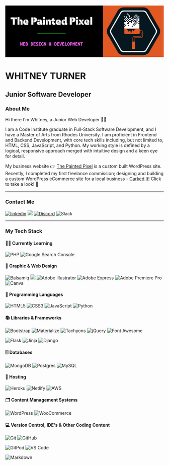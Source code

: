 ![](https://github.com/Wingkelinks/Wingkelinks/blob/ea9919737d5d5a9af97e10896e01d0897ec999b9/Painted%20Pixel%20Banner%201.png)

# WHITNEY TURNER
## Junior Software Developer

### About Me

Hi there I'm Whitney, a Junior Web Developer 👋🏻

I am a Code Institute graduate in Full-Stack Software Development, and I have a Master of Arts from Rhodes University. I am proficient in Frontend and Backend Development, with core tech skills including, but not limited to, HTML, CSS, JavaScript, and Python. My working style is defined by a logical, responsive approach merged with intuitive design and a keen eye for detail.

My business website :point_right:  [The Painted Pixel](https://the-painted-pixel.com/) is a custom built WordPress site. Recently, I completed my first freelance commission; designing and building a custom WordPress eCommerce site for a local business - [Carked It!](https://www.carkedit.com/) Click to take a look! :eyes: 

- - -

### Contact Me

[<img src='https://img.shields.io/badge/LinkedIn-0077B5?style=for-the-badge&logo=linkedin&logoColor=white' alt='linkedin'>](https://linkedin.com/in/whitwebdev/)
[<img src='https://img.shields.io/badge/UpWork-6FDA44?style=for-the-badge&logo=Upwork&logoColor=white'>](https://www.upwork.com/freelancers/~01435a2b26dffa2c77)
[<img src="https://img.shields.io/badge/Discord-5865F2?style=for-the-badge&logo=discord&logoColor=white" alt="Discord">](https://discordapp.com/users/Whit#7282)
![Slack](https://img.shields.io/badge/Slack-4A154B?style=for-the-badge&logo=Slack&logoColor=white)

- - -

### My Tech Stack

#### :technologist: Currently Learning

![PHP](https://img.shields.io/badge/php-%23777BB4.svg?style=for-the-badge&logo=php&logoColor=white)
![Google Search Console](https://img.shields.io/badge/Google%20Search%20Console-458CF5?style=for-the-badge&logo=Google%20Search%20Console&logoColor=white)


#### 🎨 Graphic & Web Design

![Balsamiq](https://img.shields.io/badge/Balsamiq%20Wireframes-CC0000.svg?&style=for-the-badge&logo=Balsamiq&logoColor=FFFFFF)
[<img src="https://img.shields.io/badge/figma-F24E1E.svg?style=for-the-badge&logo=figma&logoColor=white">](https://www.figma.com/@Whit_01)
![Adobe Illustrator](https://img.shields.io/badge/adobe%20illustrator-%23FF9A00.svg?style=for-the-badge&logo=adobe%20illustrator&logoColor=white)
![Adobe Express](https://img.shields.io/badge/adobe%20express-DA1F26.svg?style=for-the-badge&logo=adobe%20creative%20cloud&logoColor=white)
![Adobe Premiere Pro](https://img.shields.io/badge/Adobe%20Premiere%20Pro-9999FF.svg?style=for-the-badge&logo=Adobe%20Premiere%20Pro&logoColor=white)
![Canva](https://img.shields.io/badge/Canva-%2300C4CC.svg?style=for-the-badge&logo=Canva&logoColor=white)


#### :link: Programming Languages

![HTML5](https://img.shields.io/badge/HTML5-E34F26?style=for-the-badge&logo=html5&logoColor=white)
![CSS3](https://img.shields.io/badge/CSS3-1572B6?style=for-the-badge&logo=css3&logoColor=white)
![JavaScript](https://img.shields.io/badge/JavaScript-323330?style=for-the-badge&logo=javascript&logoColor=F7DF1E)
![Python](https://img.shields.io/badge/python-3670A0?style=for-the-badge&logo=python&logoColor=ffdd54)


#### 📚 Libraries & Frameworks

![Bootstrap](https://img.shields.io/badge/Bootstrap-563D7C?style=for-the-badge&logo=bootstrap&logoColor=white)
![Materialize](https://img.shields.io/badge/Materialize%20-%23EE6E73.svg?&style=for-the-badge&logo=Materialize&logoColor=FFFFFF)
![Tachyons](https://img.shields.io/badge/Tachyons-%23339AF0?style=for-the-badge&logo=#DA1F26&logoColor=white)
![jQuery](https://img.shields.io/badge/jQuery-0769AD?style=for-the-badge&logo=jquery&logoColor=white)
![Font Awesome](https://img.shields.io/badge/Font%20Awesome%20-%23339AF0.svg?&style=for-the-badge&logo=Font%20Awesome&logoColor=FFFFFF)

![Flask](https://img.shields.io/badge/flask-%23000.svg?style=for-the-badge&logo=flask&logoColor=white)
![Jinja](https://img.shields.io/badge/Jinja%20-%23000000.svg?&style=for-the-badge&logo=Jinja&logoColor=B41717)
![Django](https://img.shields.io/badge/django-%23092E20.svg?style=for-the-badge&logo=django&logoColor=white)


#### :file_cabinet: Databases

![MongoDB](https://img.shields.io/badge/MongoDB-%234ea94b.svg?style=for-the-badge&logo=mongodb&logoColor=white) 
![Postgres](https://img.shields.io/badge/postgres-%23316192.svg?style=for-the-badge&logo=postgresql&logoColor=white)
![MySQL](https://img.shields.io/badge/mysql-%2300f.svg?style=for-the-badge&logo=mysql&logoColor=white)


#### 🏡 Hosting

![Heroku](https://img.shields.io/badge/heroku-%23430098.svg?style=for-the-badge&logo=heroku&logoColor=white)
![Netlify](https://img.shields.io/badge/netlify-%23000000.svg?style=for-the-badge&logo=netlify&logoColor=#00C7B7)
![AWS](https://img.shields.io/badge/AWS-%23FF9900.svg?style=for-the-badge&logo=amazon-aws&logoColor=white)


#### :card_index_dividers: Content Management Systems

![WordPress](https://img.shields.io/badge/WordPress-%23117AC9.svg?style=for-the-badge&logo=WordPress&logoColor=white)
![WooCommerce](https://img.shields.io/badge/WooCommerce-96588A.svg?style=for-the-badge&logo=WooCommerce&logoColor=white)

#### 💻 Version Control, IDE's & Other Coding Content 

![Git](https://img.shields.io/badge/GIT-E44C30?style=for-the-badge&logo=git&logoColor=white)
![GitHub](https://img.shields.io/badge/GitHub-100000?style=for-the-badge&logo=github&logoColor=white)

![GitPod](https://img.shields.io/badge/Gitpod-000000?style=for-the-badge&logo=gitpod&logoColor=#FFAE33)
![VS Code](https://img.shields.io/badge/Visual_Studio_Code-0078D4?style=for-the-badge&logo=visual%20studio%20code&logoColor=white)

![Markdown](https://img.shields.io/badge/markdown-%23000000.svg?style=for-the-badge&logo=markdown&logoColor=white)
